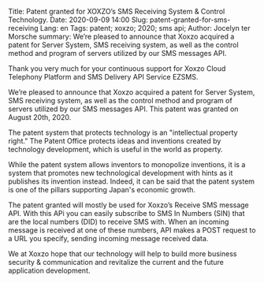 Title: Patent granted for XOXZO’s SMS Receiving System & Control Technology. Date: 2020-09-09 14:00 Slug: patent-granted-for-sms-receiving Lang: en Tags: patent; xoxzo;
 2020; sms api; Author: Jocelyn ter Morsche summary: We’re pleased to announce that Xoxzo acquired a patent for Server System, SMS receiving system, as well as the control method and program of servers utilized by our SMS messages API. 


Thank you very much for your continuous support for Xoxzo Cloud Telephony Platform and SMS Delivery API Service EZSMS. 

We’re pleased to announce that Xoxzo acquired a patent for Server System, SMS receiving system, as well as the control method and program of servers utilized by our SMS messages API. This patent was granted on August 20th, 2020.
 

The patent system that protects technology is an "intellectual property right." The Patent Office protects ideas and inventions created by technology development, which is useful in the world as property.

While the patent system allows inventors to monopolize inventions, it is a system that promotes new technological development with hints as it publishes its invention instead. Indeed, it can be said that the patent system is one of the pillars supporting Japan's economic growth.

The patent granted will mostly be used for Xoxzo’s  Receive SMS message API. With this APi you can easily subscribe to SMS In Numbers (SIN) that are the local numbers (DID) to receive SMS with. When an incoming message is received at one of these numbers, API makes a POST request to a URL you specify, sending incoming message received data.

We at Xoxzo hope that our technology will help to build more business security & communication and revitalize the current and the future application development.









